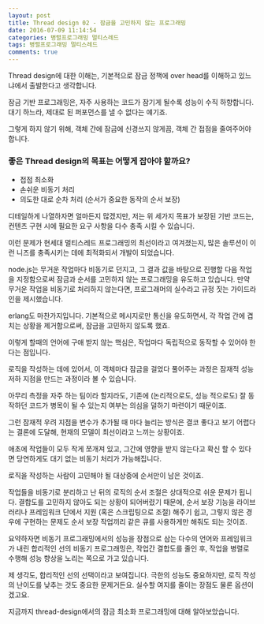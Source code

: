 ```yaml
---
layout: post
title: Thread design 02 - 잠금을 고민하지 않는 프로그래밍
date: 2016-07-09 11:14:54
categories: 병렬프로그래밍 멀티스레드
tags: 병렬프로그래밍 멀티스레드
comments: true
---
```


Thread design에 대한 이해는, 기본적으로 잠금 정책에 over head를 이해하고 있느냐에서 출발한다고 생각합니다.

잠금 기반 프로그래밍은, 자주 사용하는 코드가 잠기게 될수록 성능이 수직 하향합니다.
대기 하느라, 제대로 된 퍼포먼스를 낼 수 없다는 얘기죠.

그렇게 하지 않기 위해, 객체 간에 잠금에 신경쓰지 않게끔, 객체 간 접점을 줄여주어야 합니다.

### 좋은 Thread design의 목표는 어떻게 잡아야 할까요?
* 접점 최소화
* 손쉬운 비동기 처리
* 의도한 대로 순차 처리 (순서가 중요한 동작의 순서 보장)

디테일하게 나열하자면 얼마든지 많겠지만, 저는 위 세가지 목표가 보장된 기반 코드는, 컨텐츠 구현 시에 필요한 요구 사항을 다수 충족 시킬 수 있습니다.


이런 문제가 현세대 멀티스레드 프로그래밍의 최선이라고 여겨졌는지, 많은 솔루션이 이런 니즈를 충족시키는 데에 최적화되서 개발이 되었습니다.

node.js는 무거운 작업마다 비동기로 던지고, 그 결과 값을 바탕으로 진행할 다음 작업을 지정함으로써 잠금과 순서를 고민하지 않는 프로그래밍을 유도하고 있습니다.
만약 무거운 작업을 비동기로 처리하지 않는다면, 프로그래머의 실수라고 규정 짓는 가이드라인을 제시했습니다.


erlang도 마찬가지입니다.
기본적으로 메시지로만 통신을 유도하면서, 각 작업 간에 겹치는 상황을 제거함으로써, 잠금을 고민하지 않도록 했죠.


이렇게 할때의 언어에 구애 받지 않는 핵심은, 작업마다 독립적으로 동작할 수 있어야 한다는 점입니다.



로직을 작성하는 데에 있어서, 이 객체마다 잠금을 걸었다 풀어주는 과정은 잠재적 성능 저하 지점을 만드는 과정이라 볼 수 있습니다.

아무리 측정을 자주 하는 팀이라 할지라도, 기존에 (논리적으로도, 성능 적으로도) 잘 동작하던 코드가 병목이 될 수 있는지 여부는 의심을 덜하기 마련이기 때문이죠.

그런 잠재적 우려 지점을 변수가 추가될 때 마다 늘리는 방식은 결코 좋다고 보기 어렵다는 결론에 도달해, 현재의 모델이 최선이라고 느끼는 상황이죠.


애초에 작업들이 모두 작게 쪼개져 있고, 그간에 영향을 받지 않는다고 확신 할 수 있다면 당연하게도 대기 없는 비동기 처리가 가능해집니다.

로직을 작성하는 사람이 고민해야 될 대상중에 순서만이 남은 것이죠.

작업들을 비동기로 분리하고 난 뒤의 로직의 순서 조절은 상대적으로 쉬운 문제가 됩니다. 결합도를 고민하지 않아도 되는 상황이 되어버렸기 때문에, 순서 보장 기능을 라이브러리나 프레임워크 단에서 지원 (혹은 스크립팅으로 조절) 해주기 쉽고, 그렇지 않은 경우에 구현하는 문제도 순서 보장 작업끼리 같은 큐를 사용하게만 해줘도 되는 것이죠.


요약하자면 비동기 프로그래밍에서의 성능을 장점으로 삼는 다수의 언어와 프레임워크가 내린 합리적인 선의 비동기 프로그래밍은, 작업간 결합도를 줄인 후, 작업을 병렬로 수행해 성능 향상을 노리는 쪽으로 가고 있습니다.

제 생각도, 합리적인 선의 선택이라고 보여집니다. 극한의 성능도 중요하지만, 로직 작성의 난이도를 낮추는 것도 중요한 문제거든요. 실수할 여지를 줄이는 장점도 물론 옵션이겠고요.


지금까지 thread-design에서의 잠금 최소화 프로그래밍에 대해 알아보았습니다.